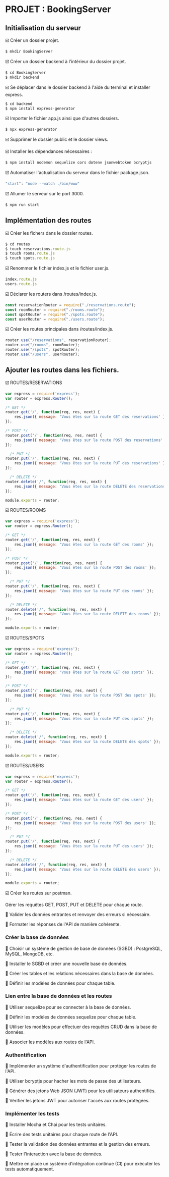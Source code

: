 # PROJET : BookingServer

## Initialisation du serveur

☑️ Créer un dossier projet.

```javascript
$ mkdir BookingServer
```

☑️ Créer un dossier backend à l'intérieur du dossier projet.

```javascript
$ cd BookingServer
$ mkdir backend
```

☑️ Se déplacer dans le dossier backend à l'aide du terminal et installer express.

```javascript
$ cd backend
$ npm install express-generator
```

☑️ Importer le fichier app.js ainsi que d'autres dossiers.

```javascript
$ npx express-generator
```

☑️ Supprimer le dossier public et le dossier views.

☑️ Installer les dépendances nécessaires :

```javascript
$ npm install nodemon sequelize cors dotenv jsonwebtoken bcryptjs
```

☑️ Automatiser l'actualisation du serveur dans le fichier package.json.

```javascript
"start": "node --watch ./bin/www"
```

☑️ Allumer le serveur sur le port 3000.

```javascript
$ npm run start
```

## Implémentation des routes

☑️ Créer les fichers dans le dossier routes.

```javascript
$ cd routes
$ touch reservations.route.js
$ touch rooms.route.js
$ touch spots.route.js
```

☑️ Renommer le fichier index.js et le fichier user.js.

```javascript
index.route.js
users.route.js
```

☑️ Déclarer les routers dans /routes/index.js.

```javascript
const reservationRouter = require("./reservations.route");
const roomRouter = require("./rooms.route");
const spotRouter = require("./spots.route");
const userRouter = require("./users.route");
```

☑️ Créer les routes principales dans /routes/index.js.

```javascript
router.use("/reservations", reservationRouter);
router.use("/rooms", roomRouter);
router.use("/spots", spotRouter);
router.use("/users", userRouter);
```

## Ajouter les routes dans les fichiers.

☑️ ROUTES/RESERVATIONS
```javascript
var express = require('express');
var router = express.Router();

/* GET */
router.get('/', function(req, res, next) {
    res.json({ message: 'Vous êtes sur la route GET des reservations' });
});

/* POST */
router.post('/', function(req, res, next) {
    res.json({ message: 'Vous êtes sur la route POST des reservations' });
});

  /* PUT */
router.put('/', function(req, res, next) {
    res.json({ message: 'Vous êtes sur la route PUT des reservations' });
});

  /* DELETE */
router.delete('/', function(req, res, next) {
    res.json({ message: 'Vous êtes sur la route DELETE des reservations' });
});

module.exports = router;
```


☑️ ROUTES/ROOMS

```javascript
var express = require('express');
var router = express.Router();

/* GET */
router.get('/', function(req, res, next) {
    res.json({ message: 'Vous êtes sur la route GET des rooms' });
});

/* POST */
router.post('/', function(req, res, next) {
    res.json({ message: 'Vous êtes sur la route POST des rooms' });
});

  /* PUT */
router.put('/', function(req, res, next) {
    res.json({ message: 'Vous êtes sur la route PUT des rooms' });
});

  /* DELETE */
router.delete('/', function(req, res, next) {
    res.json({ message: 'Vous êtes sur la route DELETE des rooms' });
});

module.exports = router;
```


☑️ ROUTES/SPOTS

```javascript
var express = require('express');
var router = express.Router();

/* GET */
router.get('/', function(req, res, next) {
    res.json({ message: 'Vous êtes sur la route GET des spots' });
});

/* POST */
router.post('/', function(req, res, next) {
    res.json({ message: 'Vous êtes sur la route POST des spots' });
});

  /* PUT */
router.put('/', function(req, res, next) {
    res.json({ message: 'Vous êtes sur la route PUT des spots' });
});

  /* DELETE */
router.delete('/', function(req, res, next) {
    res.json({ message: 'Vous êtes sur la route DELETE des spots' });
});

module.exports = router;
```


☑️ ROUTES/USERS

```javascript
var express = require('express');
var router = express.Router();

/* GET */
router.get('/', function(req, res, next) {
    res.json({ message: 'Vous êtes sur la route GET des users' });
});

/* POST */
router.post('/', function(req, res, next) {
    res.json({ message: 'Vous êtes sur la route POST des users' });
});

  /* PUT */
router.put('/', function(req, res, next) {
    res.json({ message: 'Vous êtes sur la route PUT des users' });
});

  /* DELETE */
router.delete('/', function(req, res, next) {
    res.json({ message: 'Vous êtes sur la route DELETE des users' });
});

module.exports = router;
```

☑️ Créer les routes sur postman.


Gérer les requêtes GET, POST, PUT et DELETE pour chaque route.

🔘  Valider les données entrantes et renvoyer des erreurs si nécessaire.

🔘  Formater les réponses de l'API de manière cohérente.

### Créer la base de données

🔘  Choisir un système de gestion de base de données (SGBD) : PostgreSQL, MySQL, MongoDB, etc.

🔘  Installer le SGBD et créer une nouvelle base de données.

🔘  Créer les tables et les relations nécessaires dans la base de données.

🔘  Définir les modèles de données pour chaque table.

### Lien entre la base de données et les routes

🔘  Utiliser sequelize pour se connecter à la base de données.

🔘  Définir les modèles de données sequelize pour chaque table.

🔘  Utiliser les modèles pour effectuer des requêtes CRUD dans la base de données.

🔘  Associer les modèles aux routes de l'API.

### Authentification

🔘  Implémenter un système d'authentification pour protéger les routes de l'API.

🔘  Utiliser bcryptjs pour hacher les mots de passe des utilisateurs.

🔘  Générer des jetons Web JSON (JWT) pour les utilisateurs authentifiés.

🔘  Vérifier les jetons JWT pour autoriser l'accès aux routes protégées.

### Implémenter les tests

🔘  Installer Mocha et Chai pour les tests unitaires.

🔘  Écrire des tests unitaires pour chaque route de l'API.

🔘  Tester la validation des données entrantes et la gestion des erreurs.

🔘  Tester l'interaction avec la base de données.

🔘  Mettre en place un système d'intégration continue (CI) pour exécuter les tests automatiquement.

